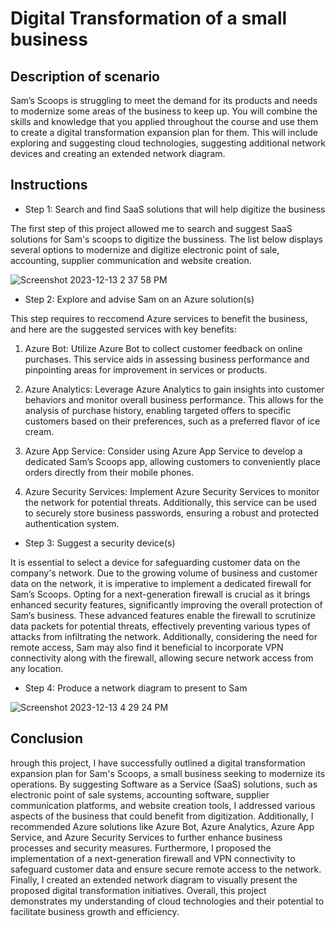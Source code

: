 <h1> Digital Transformation of a small business </h1>
<h2>Description of scenario</h2>
Sam’s Scoops is struggling to meet the demand for its products and needs to modernize some areas of the business to keep up. You will combine the skills and knowledge that you applied throughout the course and use them to create a digital transformation expansion plan for them. This will include exploring and suggesting cloud technologies, suggesting additional network devices and creating an extended network diagram.

<h2> Instructions </h2>

- Step 1: Search and find SaaS solutions that will help digitize the business

The first step of this project allowed me to search and suggest SaaS solutions for Sam's scoops to digitize the bussiness. The list below displays several options to modernize and digitize electronic point of sale, accounting, supplier communication and website creation. 

![Screenshot 2023-12-13 2 37 58 PM](https://github.com/mmedinabet/Digital-Transformation-/assets/142737434/36992f58-397f-484b-ada0-c1669999945b)

- Step 2: Explore and advise Sam on an Azure solution(s)

This step requires to reccomend Azure services to benefit the business, and here are the suggested services with key benefits:

1. Azure Bot: Utilize Azure Bot to collect customer feedback on online purchases. This service aids in assessing business performance and pinpointing areas for improvement in services or products.

2. Azure Analytics: Leverage Azure Analytics to gain insights into customer behaviors and monitor overall business performance. This allows for the analysis of purchase history, enabling targeted offers to specific customers based on their preferences, such as a preferred flavor of ice cream.

3. Azure App Service: Consider using Azure App Service to develop a dedicated Sam’s Scoops app, allowing customers to conveniently place orders directly from their mobile phones.

4. Azure Security Services: Implement Azure Security Services to monitor the network for potential threats. Additionally, this service can be used to securely store business passwords, ensuring a robust and protected authentication system.



- Step 3: Suggest a security device(s)

It is essential to select a device for safeguarding customer data on the company's network. Due to the growing volume of business and customer data on the network, it is imperative to implement a dedicated firewall for Sam’s Scoops. Opting for a next-generation firewall is crucial as it brings enhanced security features, significantly improving the overall protection of Sam’s business. These advanced features enable the firewall to scrutinize data packets for potential threats, effectively preventing various types of attacks from infiltrating the network. Additionally, considering the need for remote access, Sam may also find it beneficial to incorporate VPN connectivity along with the firewall, allowing secure network access from any location.  


- Step 4: Produce a network diagram to present to Sam

![Screenshot 2023-12-13 4 29 24 PM](https://github.com/mmedinabet/Digital-Transformation-/assets/142737434/3e495c86-83bf-4518-b2a6-e624868470bc)



<h2> Conclusion </h2>
hrough this project, I have successfully outlined a digital transformation expansion plan for Sam's Scoops, a small business seeking to modernize its operations. By suggesting Software as a Service (SaaS) solutions, such as electronic point of sale systems, accounting software, supplier communication platforms, and website creation tools, I addressed various aspects of the business that could benefit from digitization. Additionally, I recommended Azure solutions like Azure Bot, Azure Analytics, Azure App Service, and Azure Security Services to further enhance business processes and security measures. Furthermore, I proposed the implementation of a next-generation firewall and VPN connectivity to safeguard customer data and ensure secure remote access to the network. Finally, I created an extended network diagram to visually present the proposed digital transformation initiatives. Overall, this project demonstrates my understanding of cloud technologies and their potential to facilitate business growth and efficiency.

